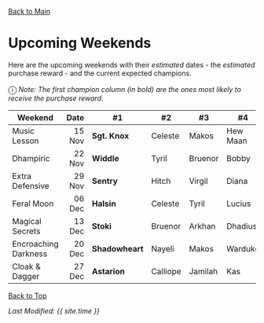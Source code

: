 [Back to Main](index.md)

# Upcoming Weekends

Here are the upcoming weekends with their *estimated* dates - the *estimated* purchase reward - and the current expected champions.

<span style="font-size:1.2em;">ⓘ</span> *Note: The first champion column (in bold) are the ones most likely to receive the purchase reward.*

| Weekend | Date | #1 | #2 | #3 | #4 | #5 | Reward |
|---|--:|---|---|---|---|---|---|
| Music Lesson | 15 Nov | **Sgt. Knox** | Celeste | Makos | Hew Maan | Dark Urge | Golden Epic |
| Dhampiric | 22 Nov | **Widdle** | Tyril | Bruenor | Bobby | Valentine | Golden Epic |
| Extra Defensive | 29 Nov | **Sentry** | Hitch | Virgil | Diana | Jamilah | Golden Epic |
| Feral Moon | 06 Dec | **Halsin** | Celeste | Tyril | Lucius | Krull | Golden Epic |
| Magical Secrets | 13 Dec | **Stoki** | Bruenor | Arkhan | Dhadius | Regis | Golden Epic |
| Encroaching Darkness | 20 Dec | **Shadowheart** | Nayeli | Makos | Warduke | Talin | Golden Epic |
| Cloak & Dagger | 27 Dec | **Astarion** | Calliope | Jamilah | Kas | Nixie | Golden Epic |

[Back to Top](#top)

*Last Modified: {{ site.time }}*